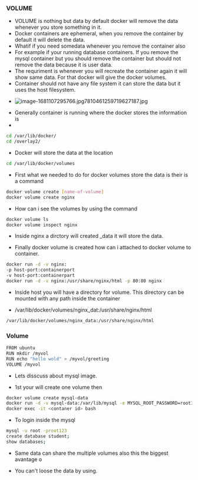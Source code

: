 ### VOLUME 

- VOLUME is nothing but data by default docker will remove the data whenever you store something in it.
- Docker containers are ephemeral, when you remove the container by default it will delete the data.
- Whatif if you need somedata whenever you remove the container also
- For example if your running database containers. If you remove the mysql container but you should remove the container but should not remove the data because it is user data.
- The requriment is whenever you will recreate the container again it will show same data. For that docker will give the docker volumes.
- Container should not have any file system it can store the data but it uses the host filesystem.


*  ![image-1681107295766.jpg7810461259719627187.jpg](https://s3-us-west-2.amazonaws.com/secure.notion-static.com/d5f9f9b9-e5c7-4f54-a21e-6d8a9148f31a/image-1681107295766.jpg7810461259719627187.jpg)

- Generally container is running where the docker stores the information is
- 

```bash
cd /var/lib/docker/
cd /overlay2/
```

- Docker will store the data at the location

```bash
cd /var/lib/docker/volumes
```

- First what we needed to do for docker volumes store the data is their is a command

```bash
docker volume create [name-of-volume]
docker volume create nginx
```

- How can i see the volumes by using the command

```bash
docker volume ls
docker volume inspect nginx
```

- Inside nginx a dirctory will created _data it will store the data.

- Finally docker volume is created how can i attached to docker volume to container.

```bash
docker run -d -v nginx:
-p host-port:containerport
-v host-port:containerpart
docker run -d -v nginx:/usr/share/nginx/html -p 80:80 nginx
```

- Inside host you will have a directory for volume. This directory can be mounted with any path inside the container

- /var/lib/docker/volumes/nginx_dat:/usr/share/nginx/html

```bash
/var/lib/docker/volumes/nginx_data:/usr/share/nginx/html
```

### Volume

```bash
FROM ubuntu
RUN mkdir /myvol
RUN echo "hello wold" > /myvol/greeting
VOLUME /myvol
```

- Lets disscuss about mysql image.

- 1st your will create one volume then

```bash
docker volume create mysql-data
docker run -d -v mysql-data:/var/lib/mysql -e MYSQL_ROOT_PASSWORD=root123 mysql
docker exec -it <contaner id> bash
```

- To login inside the mysql

```bash
mysql -u root -proot123
create database student;
show databases;
```

- Same data can share the multiple volumes also this the biggest avantage o

- You can't loose the data by using.
#
